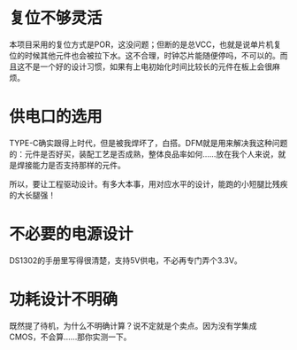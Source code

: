 # 复位不够灵活
本项目采用的复位方式是POR，这没问题；但断的是总VCC，也就是说单片机复位的时候其他元件也会被拉下水。这不合理，时钟芯片能随便停吗，不可以的。而且这不是一个好的设计习惯，如果有上电初始化时间比较长的元件在板上会很麻烦。
# 供电口的选用
TYPE-C确实跟得上时代，但是被我焊坏了，白搭。DFM就是用来解决我这种问题的：元件是否好买，装配工艺是否成熟，整体良品率如何……放在我个人来说，就是焊接能力是否支持那样的元件。

所以，要让工程驱动设计。有多大本事，用对应水平的设计，能跑的小短腿比残疾的大长腿强！
# 不必要的电源设计
DS1302的手册里写得很清楚，支持5V供电，不必再专门弄个3.3V。
# 功耗设计不明确
既然提了待机，为什么不明确计算？说不定就是个卖点。因为没有学集成CMOS，不会算……那你实测一下。